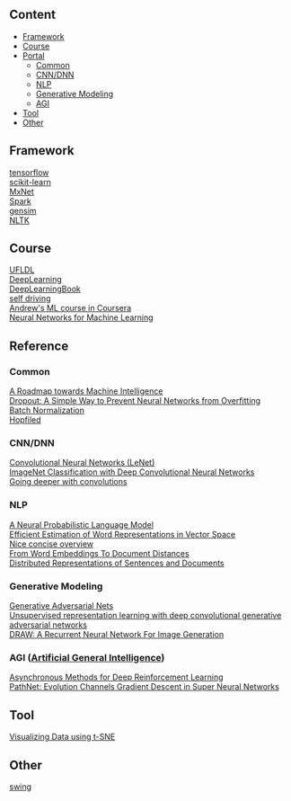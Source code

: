 
## Content
* [Framework](#framework)
* [Course](#course)
* [Portal](#portal)
  * [Common](#common)
  * [CNN/DNN](#cnn/dnn)
  * [NLP](#nlp)
  * [Generative Modeling](#generative)
  * [AGI](#agi)
* [Tool](#tool)
* [Other](#other)

Framework
----------------
[tensorflow](https://www.tensorflow.org/)<br/>
[scikit-learn](http://scikit-learn.org/stable/index.html)<br/>
[MxNet](http://mxnet.io/index.html)<br/>
[Spark](http://spark.apache.org/docs/latest/programming-guide.html)<br/>
[gensim](https://radimrehurek.com/gensim/)<br/>
[NLTK](https://github.com/nltk/nltk/wiki)<br/>

Course
----------------
[UFLDL](http://deeplearning.stanford.edu/wiki/index.php/UFLDL_Tutorial)<br/>
[DeepLearning](http://deeplearning.net/)<br/>
[DeepLearningBook](https://www.deeplearningbook.org/front_matter.pdf)<br/>
[self driving](http://selfdrivingcars.mit.edu/)<br/>
[Andrew's ML course in Coursera](https://www.coursera.org/learn/machine-learning/home/welcome)<br/>
[Neural Networks for Machine Learning](https://www.coursera.org/learn/neural-networks/home/welcome)<br/>

Reference
----------------
### Common
[A Roadmap towards Machine Intelligence](https://arxiv.org/abs/1511.08130)<br/>
[Dropout: A Simple Way to Prevent Neural Networks from Overfitting](http://jmlr.org/papers/volume15/srivastava14a/srivastava14a.pdf)<br/>
[Batch Normalization](https://arxiv.org/pdf/1502.03167.pdf)<br/>
[Hopfiled](http://www.comp.leeds.ac.uk/ai23/reading/Hopfield.pdf)<br/>

### CNN/DNN
[Convolutional Neural Networks (LeNet)](http://deeplearning.net/tutorial/lenet.html)<br/>
[ImageNet Classification with Deep Convolutional Neural Networks](http://www.cs.toronto.edu/~fritz/absps/imagenet.pdf)<br/>
[Going deeper with convolutions](https://arxiv.org/pdf/1409.4842.pdf)<br/>

### NLP
[A Neural Probabilistic Language Model](http://jmlr.org/papers/volume3/bengio03a/bengio03a.pdf)<br/>
[Efficient Estimation of Word Representations in Vector Space](https://arxiv.org/pdf/1301.3781.pdf)<br/>
[Nice concise overview](https://blog.acolyer.org/2016/04/21/the-amazing-power-of-word-vectors/)<br/>
[From Word Embeddings To Document Distances](http://jmlr.org/proceedings/papers/v37/kusnerb15.pdf)<br/>
[Distributed Representations of Sentences and Documents](https://arxiv.org/pdf/1405.4053v2.pdf)<br/>

### Generative Modeling
[Generative Adversarial Nets](http://papers.nips.cc/paper/5423-generative-adversarial-nets.pdf)<br/>
[Unsupervised representation learning with deep convolutional generative adversarial networks](https://arxiv.org/pdf/1511.06434v2.pdf)<br/>
[DRAW: A Recurrent Neural Network For Image Generation](https://arxiv.org/pdf/1502.04623.pdf)<br/>

### AGI ([Artificial General Intelligence](https://intelligence.org/2013/08/11/what-is-agi/))
[Asynchronous Methods for Deep Reinforcement Learning](https://arxiv.org/pdf/1602.01783.pdf)<br/>
[PathNet: Evolution Channels Gradient Descent in Super Neural Networks](https://arxiv.org/pdf/1701.08734v1.pdf)<br/>

Tool
----------------
[Visualizing Data using t-SNE](http://www.cs.toronto.edu/~hinton/absps/tsne.pdf)<br/>

Other
----------------
[swing](http://www.swig.org/Doc1.3/Python.html)<br/>
